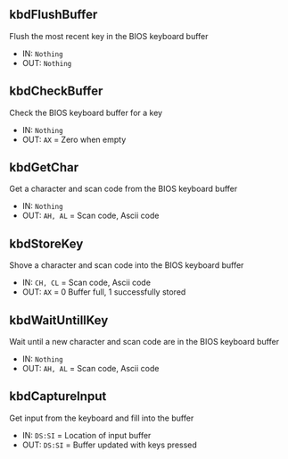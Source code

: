 ## kbdFlushBuffer
Flush the most recent key in the BIOS keyboard buffer
* IN: `Nothing`
* OUT: `Nothing`

## kbdCheckBuffer
Check the BIOS keyboard buffer for a key
* IN: `Nothing`
* OUT: `AX` = Zero when empty

## kbdGetChar
Get a character and scan code from the BIOS keyboard buffer
* IN: `Nothing`
* OUT: `AH, AL` = Scan code, Ascii code

## kbdStoreKey
Shove a character and scan code into the BIOS keyboard buffer
* IN: `CH, CL` = Scan code, Ascii code
* OUT: `AX` = 0 Buffer full, 1 successfully stored

## kbdWaitUntillKey
Wait until a new character and scan code are in the BIOS keyboard buffer
* IN: `Nothing`
* OUT: `AH, AL` = Scan code, Ascii code

## kbdCaptureInput
Get input from the keyboard and fill into the buffer
* IN: `DS:SI` = Location of input buffer
* OUT: `DS:SI` = Buffer updated with keys pressed